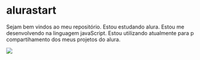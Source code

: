 # alurastart

Sejam bem vindos ao  meu repositório.
Estou estudando alura.
Estou me desenvolvendo na linguagem javaScript.
Estou utilizando atualmente para p compartihamento dos meus projetos do alura.

![](link)
